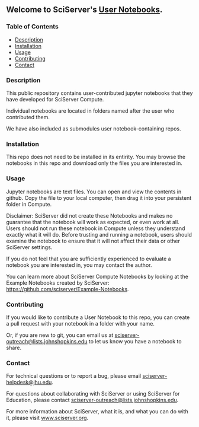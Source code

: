 <h2>Welcome to SciServer's <a href='https://github.com/sciserver/User-Notebooks'>User Notebooks</a>.</h2>

<h3>Table of Contents</h3>
<ul>
<li><a href="#description">Description</a></li>
<li><a href="#installation">Installation</a></li>
<li><a href="#usage">Usage</a></li>
<li><a href="#contributing">Contributing</a></li>
<li><a href="#contact">Contact</a></li>
</ul>

<h3 id="description">Description</h3>

This public repository contains user-contributed jupyter notebooks that they have developed for SciServer Compute. 

Individual notebooks are located in folders named after the user who contributed them.

We have also included as submodules user notebook-containing repos.

<h3 id="installation">Installation</h3>

This repo does not need to be installed in its entirity. You may browse the notebooks in this repo and download only the files you are interested in. 

<h3 id="usage">Usage</h3>

Jupyter notebooks are text files. You can open and view the contents in github. Copy the file to your local computer, then drag it into your persistent folder in Compute.

Disclaimer: SciServer did not create these Notebooks and makes no guarantee that the notebook will work as expected, or even work at all. Users should not run these notebook in Compute unless they understand exactly what it will do. Before trusting and running a notebook, users should examine the notebook to ensure that it will not affect their data or other SciServer settings. 

If you do not feel that you are sufficiently experienced to evaluate a notebook you are interested in, you may contact the author. 

You can learn more about SciServer Compute Notebooks by looking at the Example Notebooks created by SciServer: <a href="https://github.com/sciserver/Example-Notebooks" target="_blank">https://github.com/sciserver/Example-Notebooks</a>.

<h3 id="contributing">Contributing</h3>

If you would like to contribute a User Notebook to this repo, you can create a pull request with your notebook in a folder with your name. 

Or, if you are new to git, you can email us at <a href="mailto:sciserver-outreach@lists.johnshopkins.edu">sciserver-outreach@lists.johnshopkins.edu</a> to let us know you have a notebook to share.

<h3 id="contact">Contact</h3>

For technical questions or to report a bug, please email sciserver-helpdesk@jhu.edu.

For questions about collaborating with SciServer or using SciServer for Education, please contact <a href="mailto:sciserver-outreach@lists.johnshopkins.edu">sciserver-outreach@lists.johnshopkins.edu</a>.

For more information about SciServer, what it is, and what you can do with it, please visit www.sciserver.org.
